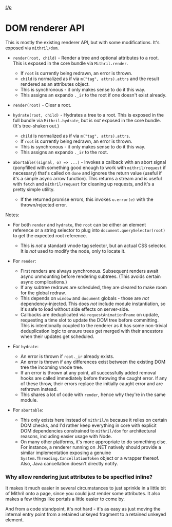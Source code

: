 [*Up*](README.md)

# DOM renderer API

This is mostly the existing renderer API, but with some modifications. It's exposed via `mithril/dom`.

- `render(root, child)` - Render a tree and optional attributes to a root. This is exposed in the core bundle via `Mithril.render`.
	- If `root` is currently being redrawn, an error is thrown.
	- `child` is normalized as if via `m("tag", attrs).attrs` and the result rendered as an attributes object.
	- This is synchronous - it only makes sense to do it this way.
	- This assigns an expando `._ir` to the root if one doesn't exist already.

- `render(root)` - Clear a root.

- `hydrate(root, child)` - Hydrates a tree to a root. This is exposed in the full bundle via `Mithril.hydrate`, but is *not* exposed in the core bundle. (It's tree-shaken out.)
	- `child` is normalized as if via `m("tag", attrs).attrs`.
	- If `root` is currently being redrawn, an error is thrown.
	- This is synchronous - it only makes sense to do it this way.
	- This assigns an expando `._ir` to the root.

- `abortable((signal, o) => ...)` - Invokes a callback with an abort signal (ponyfilled with something good enough to work with `mithril/request` if necessary) that's called on `done` and ignores the return value (useful if it's a simple async arrow function). This returns a stream and is useful with `fetch` and `mithril/request` for cleaning up requests, and it's a pretty simple utility.
	- If the returned promise errors, this invokes `o.error(e)` with the thrown/rejected error.

Notes:

- For both `render` and `hydrate`, the `root` can be either an element reference or a string selector to plug into `document.querySelector(root)` to get the expected root reference.
	- This is *not* a standard vnode tag selector, but an actual CSS selector. It is *not* used to modify the node, only to locate it.

- For `render`:
	- First renders are always synchronous. Subsequent renders await async unmounting before rendering subtrees. (This avoids certain async complications.)
	- If any subtree redraws are scheduled, they are cleared to make room for the global redraw.
	- This depends on `window` and `document` globals - those are *not* dependency-injected. This does *not* include module instantiation, so it's safe to load without side effects on server-side.
	- Callbacks are deduplicated via `requestAnimationFrame` on update, requesting a time slot to update the DOM tree before committing. This is intentionally coupled to the renderer as it has some non-trivial deduplication logic to ensure trees get merged with their ancestors when their updates get scheduled.

- For `hydrate`:
	- An error is thrown if `root._ir` already exists.
	- An error is thrown if any differences exist between the existing DOM tree the incoming vnode tree.
	- If an error is thrown at any point, all successfully added removal hooks are called immediately before throwing the caught error. If any of these throw, their errors replace the initially caught error and are rethrown instead.
	- This shares a lot of code with `render`, hence why they're in the same module.

- For `abortable`:
	- This only exists here instead of `mithril/m` because it relies on certain DOM checks, and I'd rather keep everything in core with explicit DOM dependencies constrained to `mithril/dom` for architectural reasons, including easier usage with Node.
	- On many other platforms, it's more appropriate to do something else. For instance, a renderer running on .NET natively should provide a similar implementation exposing a genuine `System.Threading.CancellationToken` object or a wrapper thereof. Also, Java cancellation doesn't directly notify.

### Why allow rendering just attributes to be specified inline?

It makes it much easier in several circumstances to just sprinkle in a little bit of Mithril onto a page, since you could just render some attributes. It also makes a few things like portals a little easier to come by.

And from a code standpoint, it's not hard - it's as easy as just moving the internal entry point from a retained unkeyed fragment to a retained unkeyed element.
